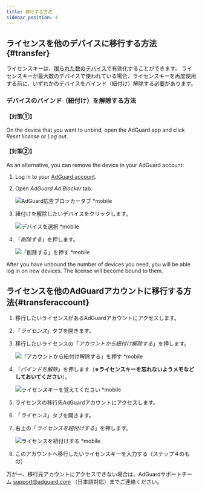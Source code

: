 ```yaml
---
title: 移行する方法
sidebar_position: 4
---
```


## ライセンスを他のデバイスに移行する方法{#transfer}

ライセンスキーは、[限られた数のデバイス](../what-is)で有効化することができます。 ライセンスキーが最大数のデバイスで使われている場合、ライセンスキーを再度使用する前に、いずれかのデバイスをバインド（紐付け）解除する必要があります。

### デバイスのバインド（紐付け）を解除する方法

#### 【対策①】

On the device that you want to unbind, open the AdGuard app and click *Reset license* or *Log out*.

#### 【対策②】

As an alternative, you can remove the device in your AdGuard account:

1. Log in to your [AdGuard account](https://adguardaccount.com/).

1. Open *AdGuard Ad Blocker* tab.

    ![AdGuard広告ブロッカータブ *mobile](https://cdn.adtidy.org/blog/new/ynkyjltansfer-ja-1.png)

1. 紐付けを解除したいデバイスをクリックします。

    ![デバイスを選択 *mobile](https://cdn.adtidy.org/blog/new/2noyttransfer-ja-2.png)

1. 「*削除する*」を押します。

    ![「削除する」を押す *mobile](https://cdn.adtidy.org/blog/new/odqj3transfer-ja-3.png)

After you have unbound the number of devices you need, you will be able log in on new devices. The license will become bound to them.

## ライセンスを他のAdGuardアカウントに移行する方法{#transferaccount}

1. 移行したいライセンスがあるAdGuardアカウントにアクセスします。

1. 「*ライセンス*」タブを開きます。

1. 移行したいライセンスの「*アカウントから紐付け解除する*」を押します。

    ![「アカウントから紐付け解除する」を押す *mobile](https://cdn.adtidy.org/blog/new/e0s0vtransfer-ja-4.png)

1. 「*バインドを解除*」を押します（**※ライセンスキーを忘れないようメモなどしておいてください**）。

    ![ライセンスキーを覚えてください *mobile](https://cdn.adtidy.org/blog/new/lz7i5transfer-ja-5.png)

1. ライセンスの移行先AdGuardアカウントにアクセスします。

1. 「*ライセンス*」タブを開きます。

1. 右上の「*ライセンスを紐付けする*」を押します。

    ![ライセンスを紐付けする *mobile](https://cdn.adtidy.org/blog/new/pnamstransfer-ja-6a.png)

1. このアカウントへ移行したいライセンスキーを入力する（ステップ４のもの）

万が一、移行元アカウントにアクセスできない場合は、AdGuardサポートチーム support@adguard.com （日本語対応）までご連絡ください。
